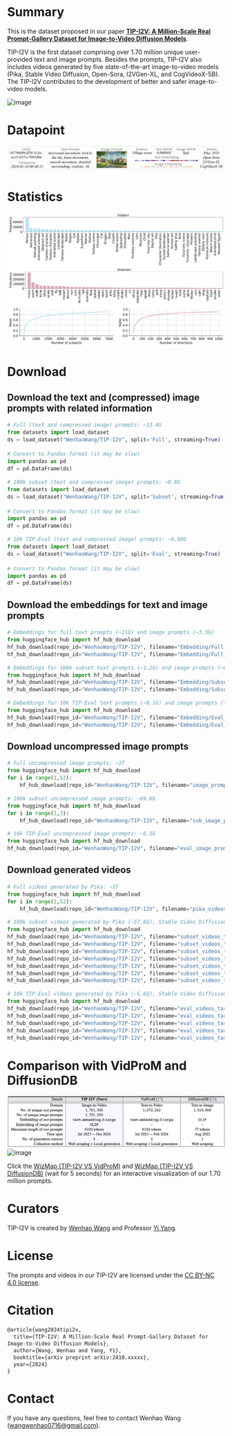 # Summary
This is the dataset proposed in our paper [**TIP-I2V: A Million-Scale Real Prompt-Gallery Dataset for Image-to-Video Diffusion Models**](https://arxiv.org/abs/2411.xxxxx).

TIP-I2V is the first dataset comprising over 1.70 million unique user-provided text and image prompts. Besides the prompts, TIP-I2V also includes videos generated by five state-of-the-art image-to-video models (Pika, Stable Video Diffusion, Open-Sora, I2VGen-XL, and CogVideoX-5B). The TIP-I2V contributes to the development of better and safer image-to-video models.

![image](https://github.com/WangWenhao0716/TIP-I2V/blob/main/assets/teasor.png)
# Datapoint
![image](https://github.com/WangWenhao0716/TIP-I2V/blob/main/assets/datapoint.png)
# Statistics
![image](https://github.com/WangWenhao0716/TIP-I2V/blob/main/assets/stat.png)
# Download
## Download the text and (compressed) image prompts with related information

```python
# Full (text and compressed image) prompts: ~13.4G
from datasets import load_dataset
ds = load_dataset("WenhaoWang/TIP-I2V", split='Full', streaming=True)

# Convert to Pandas format (it may be slow)
import pandas as pd
df = pd.DataFrame(ds)
```


```python
# 100k subset (text and compressed image) prompts: ~0.8G
from datasets import load_dataset
ds = load_dataset("WenhaoWang/TIP-I2V", split='Subset', streaming=True)

# Convert to Pandas format (it may be slow)
import pandas as pd
df = pd.DataFrame(ds)
```

```python
# 10k TIP-Eval (text and compressed image) prompts: ~0.08G
from datasets import load_dataset
ds = load_dataset("WenhaoWang/TIP-I2V", split='Eval', streaming=True)

# Convert to Pandas format (it may be slow)
import pandas as pd
df = pd.DataFrame(ds)
```

## Download the embeddings for text and image prompts

```python
# Embeddings for full text prompts (~21G) and image prompts (~3.5G)
from huggingface_hub import hf_hub_download
hf_hub_download(repo_id="WenhaoWang/TIP-I2V", filename="Embedding/Full_Text_Embedding.parquet", repo_type="dataset")
hf_hub_download(repo_id="WenhaoWang/TIP-I2V", filename="Embedding/Full_Image_Embedding.parquet", repo_type="dataset")
```

```python
# Embeddings for 100k subset text prompts (~1.2G) and image prompts (~0.2G)
from huggingface_hub import hf_hub_download
hf_hub_download(repo_id="WenhaoWang/TIP-I2V", filename="Embedding/Subset_Text_Embedding.parquet", repo_type="dataset")
hf_hub_download(repo_id="WenhaoWang/TIP-I2V", filename="Embedding/Subset_Image_Embedding.parquet", repo_type="dataset")
```

```python
# Embeddings for 10k TIP-Eval text prompts (~0.1G) and image prompts (~0.02G)
from huggingface_hub import hf_hub_download
hf_hub_download(repo_id="WenhaoWang/TIP-I2V", filename="Embedding/Eval_Text_Embedding.parquet", repo_type="dataset")
hf_hub_download(repo_id="WenhaoWang/TIP-I2V", filename="Embedding/Eval_Image_Embedding.parquet", repo_type="dataset")
```

## Download uncompressed image prompts

```python
# Full uncompressed image prompts: ~1T
from huggingface_hub import hf_hub_download
for i in range(1,52):
    hf_hub_download(repo_id="WenhaoWang/TIP-I2V", filename="image_prompt_tar/image_prompt_%d.tar"%i, repo_type="dataset")
```

```python
# 100k subset uncompressed image prompts: ~69.6G
from huggingface_hub import hf_hub_download
for i in range(1,3):
    hf_hub_download(repo_id="WenhaoWang/TIP-I2V", filename="sub_image_prompt_tar/sub_image_prompt_%d.tar"%i, repo_type="dataset")
```

```python
# 10k TIP-Eval uncompressed image prompts: ~6.5G
from huggingface_hub import hf_hub_download
hf_hub_download(repo_id="WenhaoWang/TIP-I2V", filename="eval_image_prompt_tar/eval_image_prompt.tar", repo_type="dataset")
```

## Download generated videos

```python
# Full videos generated by Pika: ~1T
from huggingface_hub import hf_hub_download
for i in range(1,52):
    hf_hub_download(repo_id="WenhaoWang/TIP-I2V", filename="pika_videos_tar/pika_videos_%d.tar"%i, repo_type="dataset")
```

```python
# 100k subset videos generated by Pika (~57.6G), Stable Video Diffusion (~38.9G), Open-Sora (~xxG), I2VGen-XL (~54.4G), and CogVideoX-5B (~xxG)
from huggingface_hub import hf_hub_download
hf_hub_download(repo_id="WenhaoWang/TIP-I2V", filename="subset_videos_tar/pika_videos_subset_1.tar", repo_type="dataset")
hf_hub_download(repo_id="WenhaoWang/TIP-I2V", filename="subset_videos_tar/pika_videos_subset_2.tar", repo_type="dataset")
hf_hub_download(repo_id="WenhaoWang/TIP-I2V", filename="subset_videos_tar/svd_videos_subset.tar", repo_type="dataset")
hf_hub_download(repo_id="WenhaoWang/TIP-I2V", filename="subset_videos_tar/opensora_videos_subset.tar", repo_type="dataset")
hf_hub_download(repo_id="WenhaoWang/TIP-I2V", filename="subset_videos_tar/i2vgenxl_videos_subset_1.tar", repo_type="dataset")
hf_hub_download(repo_id="WenhaoWang/TIP-I2V", filename="subset_videos_tar/i2vgenxl_videos_subset_2.tar", repo_type="dataset")
hf_hub_download(repo_id="WenhaoWang/TIP-I2V", filename="subset_videos_tar/cog_videos_subset.tar", repo_type="dataset")
```

```python
# 10k TIP-Eval videos generated by Pika (~5.6G), Stable Video Diffusion (~xG), Open-Sora (~xxG), I2VGen-XL (~xxG), and CogVideoX-5B (~xxG)
from huggingface_hub import hf_hub_download
hf_hub_download(repo_id="WenhaoWang/TIP-I2V", filename="eval_videos_tar/pika_videos_eval.tar", repo_type="dataset")
hf_hub_download(repo_id="WenhaoWang/TIP-I2V", filename="eval_videos_tar/svd_videos_eval.tar", repo_type="dataset")
hf_hub_download(repo_id="WenhaoWang/TIP-I2V", filename="eval_videos_tar/opensora_videos_eval.tar", repo_type="dataset")
hf_hub_download(repo_id="WenhaoWang/TIP-I2V", filename="eval_videos_tar/i2vgenxl_videos_eval.tar", repo_type="dataset")
hf_hub_download(repo_id="WenhaoWang/TIP-I2V", filename="eval_videos_tar/cog_videos_eval.tar", repo_type="dataset")
```

# Comparison with VidProM and DiffusionDB
![image](https://github.com/WangWenhao0716/TIP-I2V/blob/main/assets/table.png)
![image](https://github.com/WangWenhao0716/TIP-I2V/blob/main/assets/comparison.png)

Click the [WizMap (TIP-I2V VS VidProM)](https://poloclub.github.io/wizmap/?dataURL=https%3A%2F%2Fhuggingface.co%2Fdatasets%2FWenhaoWang%2FPublic%2Fresolve%2Fmain%2Fdata_tip-i2v_vidprom.ndjson&gridURL=https%3A%2F%2Fhuggingface.co%2Fdatasets%2FWenhaoWang%2FPublic%2Fresolve%2Fmain%2Fgrid_tip-i2v_vidprom.json) and [WizMap (TIP-I2V VS DiffusionDB)](https://poloclub.github.io/wizmap/?dataURL=https%3A%2F%2Fhuggingface.co%2Fdatasets%2FWenhaoWang%2FPublic%2Fresolve%2Fmain%2Fdata_tip-i2v_diffusiondb.ndjson&gridURL=https%3A%2F%2Fhuggingface.co%2Fdatasets%2FWenhaoWang%2FPublic%2Fresolve%2Fmain%2Fgrid_tip-i2v_diffusiondb.json)
(wait for 5 seconds) for an interactive visualization of our 1.70 million prompts.

# Curators
TIP-I2V is created by [Wenhao Wang](https://wangwenhao0716.github.io/) and Professor [Yi Yang](https://scholar.google.com/citations?user=RMSuNFwAAAAJ&hl=zh-CN).

# License

The prompts and videos in our TIP-I2V are licensed under the [CC BY-NC 4.0 license](https://creativecommons.org/licenses/by-nc/4.0/deed.en). 


# Citation
```
@article{wang2024tipi2v,
  title={TIP-I2V: A Million-Scale Real Prompt-Gallery Dataset for Image-to-Video Diffusion Models},
  author={Wang, Wenhao and Yang, Yi},
  booktitle={arXiv preprint arXiv:2410.xxxxx},
  year={2024}
}
```

# Contact

If you have any questions, feel free to contact Wenhao Wang (wangwenhao0716@gmail.com).
